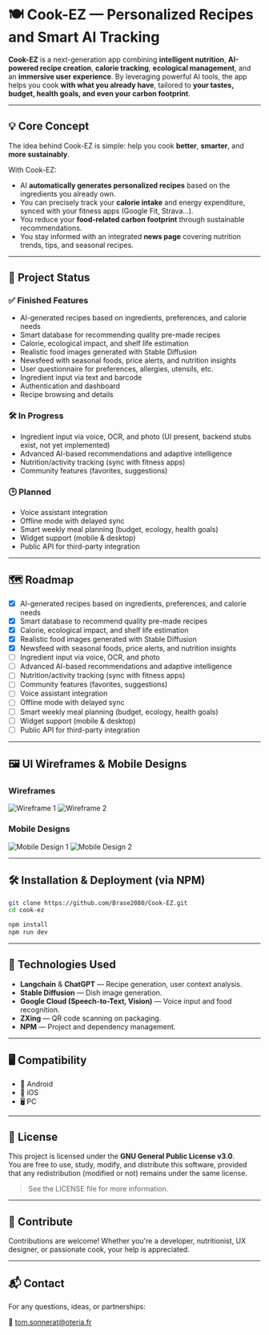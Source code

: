 # 🍽️ Cook-EZ — Personalized Recipes and Smart AI Tracking

**Cook-EZ** is a next-generation app combining **intelligent nutrition**, **AI-powered recipe creation**, **calorie tracking**, **ecological management**, and an **immersive user experience**. By leveraging powerful AI tools, the app helps you cook **with what you already have**, tailored to **your tastes, budget, health goals, and even your carbon footprint**.

---

## 💡 Core Concept

The idea behind Cook-EZ is simple: help you cook **better**, **smarter**, and **more sustainably**.

With Cook-EZ:

- AI **automatically generates personalized recipes** based on the ingredients you already own.
- You can precisely track your **calorie intake** and energy expenditure, synced with your fitness apps (Google Fit, Strava…).
- You reduce your **food-related carbon footprint** through sustainable recommendations.
- You stay informed with an integrated **news page** covering nutrition trends, tips, and seasonal recipes.

---

## 🚦 Project Status

### ✅ Finished Features
- AI-generated recipes based on ingredients, preferences, and calorie needs
- Smart database for recommending quality pre-made recipes
- Calorie, ecological impact, and shelf life estimation
- Realistic food images generated with Stable Diffusion
- Newsfeed with seasonal foods, price alerts, and nutrition insights
- User questionnaire for preferences, allergies, utensils, etc.
- Ingredient input via text and barcode
- Authentication and dashboard
- Recipe browsing and details

### 🛠️ In Progress
- Ingredient input via voice, OCR, and photo (UI present, backend stubs exist, not yet implemented)
- Advanced AI-based recommendations and adaptive intelligence
- Nutrition/activity tracking (sync with fitness apps)
- Community features (favorites, suggestions)

### 🕒 Planned
- Voice assistant integration
- Offline mode with delayed sync
- Smart weekly meal planning (budget, ecology, health goals)
- Widget support (mobile & desktop)
- Public API for third-party integration

---

## 🗺️ Roadmap

- [x] AI-generated recipes based on ingredients, preferences, and calorie needs
- [x] Smart database to recommend quality pre-made recipes
- [x] Calorie, ecological impact, and shelf life estimation
- [x] Realistic food images generated with Stable Diffusion
- [x] Newsfeed with seasonal foods, price alerts, and nutrition insights
- [ ] Ingredient input via voice, OCR, and photo
- [ ] Advanced AI-based recommendations and adaptive intelligence
- [ ] Nutrition/activity tracking (sync with fitness apps)
- [ ] Community features (favorites, suggestions)
- [ ] Voice assistant integration
- [ ] Offline mode with delayed sync
- [ ] Smart weekly meal planning (budget, ecology, health goals)
- [ ] Widget support (mobile & desktop)
- [ ] Public API for third-party integration

---

## 🖼️ UI Wireframes & Mobile Designs

### Wireframes
![Wireframe 1](https://imgur.com/PolbSU7.png)
![Wireframe 2](https://imgur.com/Td98i9T.png)

### Mobile Designs
![Mobile Design 1](https://imgur.com/mISixl0.png)
![Mobile Design 2](https://imgur.com/C0ow6VP.png)

---

## 🛠️ Installation & Deployment (via NPM)

```bash
git clone https://github.com/Brase2080/Cook-EZ.git
cd cook-ez

npm install
npm run dev
```
---

## 🧰 Technologies Used

- **Langchain** & **ChatGPT** — Recipe generation, user context analysis.  
- **Stable Diffusion** — Dish image generation.  
- **Google Cloud (Speech-to-Text, Vision)** — Voice input and food recognition.  
- **ZXing** — QR code scanning on packaging.  
- **NPM** — Project and dependency management.  

---

## 🖥️ Compatibility

- 📱 Android  
- 🍎 iOS  
- 🖥️ PC  

---

## 📄 License

This project is licensed under the **GNU General Public License v3.0**.  
You are free to use, study, modify, and distribute this software, provided that any redistribution (modified or not) remains under the same license.

> See the LICENSE file for more information.

---

## 🤝 Contribute

Contributions are welcome! Whether you're a developer, nutritionist, UX designer, or passionate cook, your help is appreciated.

---

## 📬 Contact

For any questions, ideas, or partnerships:

📧 [tom.sonnerat@oteria.fr](mailto:tom.sonnerat@oteria.fr)
